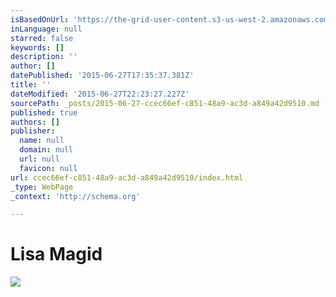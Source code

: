 ```yaml
---
isBasedOnUrl: 'https://the-grid-user-content.s3-us-west-2.amazonaws.com/9f5ee086-1548-4b99-87a5-7c24391bc8f6.jpg'
inLanguage: null
starred: false
keywords: []
description: ''
author: []
datePublished: '2015-06-27T17:35:37.381Z'
title: ''
dateModified: '2015-06-27T22:23:27.227Z'
sourcePath: _posts/2015-06-27-ccec66ef-c851-48a9-ac3d-a849a42d9510.md
published: true
authors: []
publisher:
  name: null
  domain: null
  url: null
  favicon: null
url: ccec66ef-c851-48a9-ac3d-a849a42d9510/index.html
_type: WebPage
_context: 'http://schema.org'

---
```

# Lisa Magid
![](https://the-grid-user-content.s3-us-west-2.amazonaws.com/9f5ee086-1548-4b99-87a5-7c24391bc8f6.jpg)